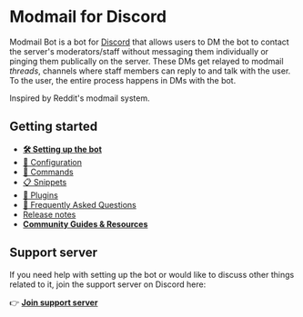 # Modmail for Discord

Modmail Bot is a bot for [Discord](https://discordapp.com/) that allows users to DM the bot to contact the server's moderators/staff
without messaging them individually or pinging them publically on the server.
These DMs get relayed to modmail *threads*, channels where staff members can reply to and talk with the user.
To the user, the entire process happens in DMs with the bot.

Inspired by Reddit's modmail system.

## Getting started

* **[🛠️ Setting up the bot](docs/setup.md)**
* [📝 Configuration](docs/configuration.md)
* [🤖 Commands](docs/commands.md)
* [📋 Snippets](docs/snippets.md)
* [🧩 Plugins](docs/plugins.md)
* [🙋 Frequently Asked Questions](docs/faq.md)
* [Release notes](CHANGELOG.md)
* [**Community Guides & Resources**](https://github.com/Dragory/modmailbot-community-resources)

## Support server

If you need help with setting up the bot or would like to discuss other things related to it, join the support server on Discord here:

👉 **[Join support server](https://discord.gg/vRuhG9R)**
